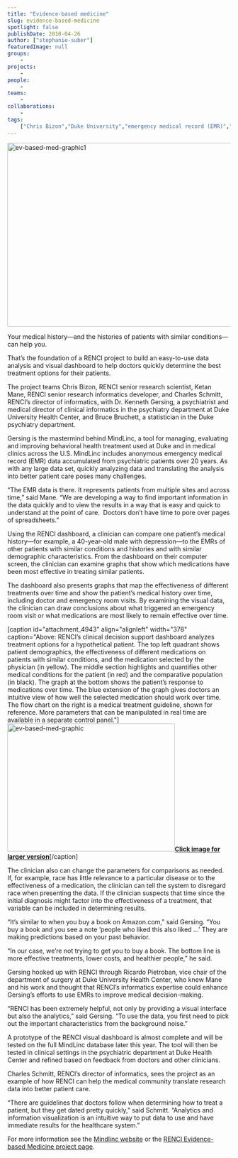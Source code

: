 ```yaml
---
title: "Evidence-based medicine"
slug: evidence-based-medicine
spotlight: false
publishDate: 2010-04-26
author: ["stephanie-suber"]
featuredImage: null
groups:
    - 
projects:
    - 
people:
    - 
teams: 
    - 
collaborations:
    - 
tags:
    ["Chris Bizon","Duke University","emergency medical record (EMR)","informatics","Ketan Mane","Mindlinc"]
---
```

<p><img class="alignnone size-full wp-image-4948" title="ev-based-med-graphic1" src="https://www.renci.org/wp-content/uploads/2010/04/ev-based-med-graphic1.jpg" alt="ev-based-med-graphic1" width="630" height="414" /></p>

<p>Your medical history—and the histories of patients with similar conditions—can help you.</p>

<p>That’s the foundation of a RENCI project to build an easy-to-use data analysis and visual dashboard to help doctors quickly determine the best treatment options for their patients.<!--more--></p>

<p>The project teams Chris Bizon, RENCI senior research scientist, Ketan Mane, RENCI senior research informatics developer, and Charles Schmitt, RENCI’s director of informatics, with Dr. Kenneth Gersing, a psychiatrist and medical director of clinical informatics in the psychiatry department at Duke University Health Center, and Bruce Bruchett, a statistician in the Duke psychiatry department.</p>

<p>Gersing is the mastermind behind MindLinc, a tool for managing, evaluating and improving behavioral health treatment used at Duke and in medical clinics across the U.S. MindLinc includes anonymous emergency medical record (EMR) data accumulated from psychiatric patients over 20 years. As with any large data set, quickly analyzing data and translating the analysis into better patient care poses many challenges.</p>

<p>“The EMR data is there. It represents patients from multiple sites and across time,” said Mane. “We are developing a way to find important information in the data quickly and to view the results in a way that is easy and quick to understand at the point of care.  Doctors don’t have time to pore over pages of spreadsheets.”</p>

<p>Using the RENCI dashboard, a clinician can compare one patient’s medical history—for example, a 40-year-old male with depression—to the EMRs of other patients with similar conditions and histories and with similar demographic characteristics. From the dashboard on their computer screen, the clinician can examine graphs that show which medications have been most effective in treating similar patients.</p>

<p>The dashboard also presents graphs that map the effectiveness of different treatments over time and show the patient’s medical history over time, including doctor and emergency room visits. By examining the visual data, the clinician can draw conclusions about what triggered an emergency room visit or what medications are most likely to remain effective over time.</p>

[caption id="attachment_4943" align="alignleft" width="378" caption="Above: RENCI’s clinical decision support dashboard analyzes treatment options for a hypothetical patient. The top left quadrant shows patient demographics, the effectiveness of different medications on patients with similar conditions, and the medication selected by the physician (in yellow).  The middle section highlights and quantifies other medical conditions for the patient (in red) and the comparative population (in black). The graph at the bottom shows the patient’s response to medications over time. The blue extension of the graph gives doctors an intuitive view of how well the selected medication should work over time. The flow chart on the right is a medical treatment guideline, shown for reference. More parameters that can be manipulated in real time are available in a separate control panel."]<a href="https://www.renci.org/wp-content/uploads/2010/04/ev-based-med-graphic.jpg"><img class="size-large wp-image-4943" title="ev-based-med-graphic" src="https://www.renci.org/wp-content/uploads/2010/04/ev-based-med-graphic-630x480.jpg" alt="ev-based-med-graphic" width="378" height="288" /><strong>Click image for larger version</strong></a>[/caption]

<p>The clinician also can change the parameters for comparisons as needed. If, for example, race has little relevance to a particular disease or to the effectiveness of a medication, the clinician can tell the system to disregard race when presenting the data. If the clinician suspects that time since the initial diagnosis might factor into the effectiveness of a treatment, that variable can be included in determining results.</p>

<p>“It’s similar to when you buy a book on Amazon.com,” said Gersing. “You buy a book and you see a note ‘people who liked this also liked …’ They are making predictions based on your past behavior.</p>

<p>“In our case, we’re not trying to get you to buy a book. The bottom line is more effective treatments, lower costs, and healthier people,” he said.</p>

<p>Gersing hooked up with RENCI through Ricardo Pietroban, vice chair of the department of surgery at Duke University Health Center, who knew Mane and his work and thought that RENCI’s informatics expertise could enhance Gersing’s efforts to use EMRs to improve medical decision-making.</p>

<p>“RENCI has been extremely helpful, not only by providing a visual interface but also the analytics,” said Gersing. “To use the data, you first need to pick out the important characteristics from the background noise.”</p>

<p>A prototype of the RENCI visual dashboard is almost complete and will be tested on the full MindLinc database later this year. The tool will then be tested in clinical settings in the psychiatric department at Duke Health Center and refined based on feedback from doctors and other clinicians.</p>

<p>Charles Schmitt, RENCI’s director of informatics, sees the project as an example of how RENCI can help the medical community translate research data into better patient care.</p>

<p>“There are guidelines that doctors follow when determining how to treat a patient, but they get dated pretty quickly,” said Schmitt. “Analytics and information visualization is an intuitive way to put data to use and have immediate results for the healthcare system.”</p>

<p>For more information see the <a href="http://www.mindlinc.com/" target="_blank">Mindlinc website</a> or the <a href="https://www.renci.org/focus-areas/biosciences-health/evidence-based-medicine">RENCI Evidence-based Medicine project page</a>.</p>
